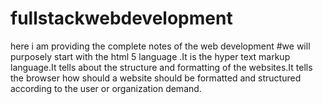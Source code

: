 # fullstackwebdevelopment
here i am providing the complete notes of the  web development
#we will purposely start with the html 5 language .It  is the hyper text markup language.It tells about the structure and formatting of the websites.It tells the browser how should a website should be formatted and structured according to the user or organization demand.
